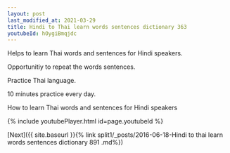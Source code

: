 ```yaml
---
layout: post
last_modified_at: 2021-03-29
title: Hindi to Thai learn words sentences dictionary 363 
youtubeId: hOygiBmqjdc
---
```

 
 
Helps to learn Thai words and sentences for Hindi speakers.

Opportunitiy to repeat the words sentences. 

Practice Thai language. 
 
10 minutes practice every day. 
 
How to learn Thai words and sentences for Hindi speakers 
 
{% include youtubePlayer.html id=page.youtubeId %}
 
 
[Next]({{ site.baseurl }}{% link  split1/_posts/2016-06-18-Hindi to thai learn words sentences dictionary 891 .md%})
 
